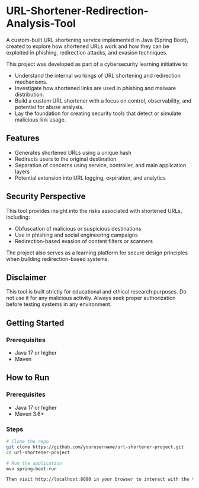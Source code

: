 # URL-Shortener-Redirection-Analysis-Tool
A custom-built URL shortening service implemented in Java (Spring Boot), created to explore how shortened URLs work and how they can be exploited in phishing, redirection attacks, and evasion techniques.

This project was developed as part of a cybersecurity learning initiative to:

- Understand the internal workings of URL shortening and redirection mechanisms.
- Investigate how shortened links are used in phishing and malware distribution.
- Build a custom URL shortener with a focus on control, observability, and potential for abuse analysis.
- Lay the foundation for creating security tools that detect or simulate malicious link usage.

## Features

- Generates shortened URLs using a unique hash
- Redirects users to the original destination
- Separation of concerns using service, controller, and main application layers
- Potential extension into URL logging, expiration, and analytics

## Security Perspective

This tool provides insight into the risks associated with shortened URLs, including:

- Obfuscation of malicious or suspicious destinations
- Use in phishing and social engineering campaigns
- Redirection-based evasion of content filters or scanners

The project also serves as a learning platform for secure design principles when building redirection-based systems.


## Disclaimer

This tool is built strictly for educational and ethical research purposes. Do not use it for any malicious activity. Always seek proper authorization before testing systems in any environment.

## Getting Started

### Prerequisites

- Java 17 or higher
- Maven


## How to Run

### Prerequisites
- Java 17 or higher
- Maven 3.6+


### Steps

```bash
# Clone the repo
git clone https://github.com/yourusername/url-shortener-project.git
cd url-shortener-project

# Run the application
mvn spring-boot:run

Then visit http://localhost:8080 in your browser to interact with the tool.


